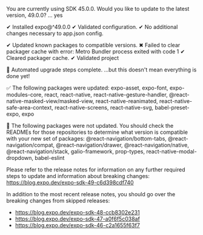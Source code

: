You are currently using SDK 45.0.0. Would you like to update to the latest version, 49.0.0? … yes


✔ Installed expo@^49.0.0
✔ Validated configuration.
✔ No additional changes necessary to app.json config.

✔ Updated known packages to compatible versions.
✖ Failed to clear packager cache with error: Metro Bundler process exited with code 1
✔ Cleared packager cache.
✔ Validated project

👏 Automated upgrade steps complete.
...but this doesn't mean everything is done yet!

✅ The following packages were updated:
expo-asset, expo-font, expo-modules-core, react, react-native, react-native-gesture-handler, @react-native-masked-view/masked-view, react-native-reanimated, react-native-safe-area-context, react-native-screens, react-native-svg, babel-preset-expo, expo

🚨 The following packages were not updated. You should check the READMEs for those repositories to determine what version is compatible with your new set of packages:
@react-navigation/bottom-tabs, @react-navigation/compat, @react-navigation/drawer, @react-navigation/native, @react-navigation/stack, galio-framework, prop-types, react-native-modal-dropdown, babel-eslint

Please refer to the release notes for information on any further required steps to update and information about breaking changes:
https://blog.expo.dev/expo-sdk-49-c6d398cdf740

In addition to the most recent release notes, you should go over the breaking changes from skipped releases:
- https://blog.expo.dev/expo-sdk-48-ccb8302e231
- https://blog.expo.dev/expo-sdk-47-a0f6f5c038af
- https://blog.expo.dev/expo-sdk-46-c2a1655f63f7